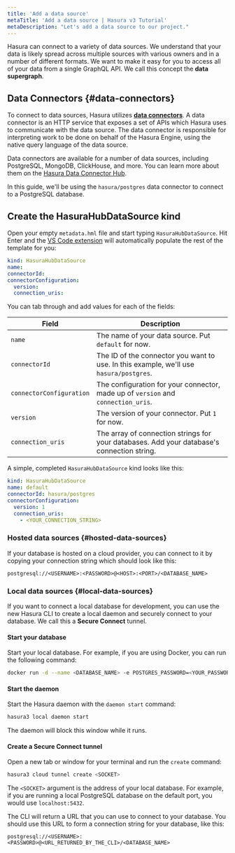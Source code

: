 ```yaml
---
title: 'Add a data source'
metaTitle: 'Add a data source | Hasura v3 Tutorial'
metaDescription: "Let's add a data source to our project."
---
```


Hasura can connect to a variety of data sources. We understand that your data is likely spread across multiple sources
with various owners and in a number of different formats. We want to make it easy for you to access all of your data
from a single GraphQL API. We call this concept the **data supergraph**.

## Data Connectors {#data-connectors}

To connect to data sources, Hasura utilizes
[**data connectors**](https://v3-docs-eny.pages.dev/latest/connectors/introduction/). A data connector is an HTTP
service that exposes a set of APIs which Hasura uses to communicate with the data source. The data connector is
responsible for interpreting work to be done on behalf of the Hasura Engine, using the native query language of the data
source.

Data connectors are available for a number of data sources, including PostgreSQL, MongoDB, ClickHouse, and more. You can
learn more about them on the [Hasura Data Connector Hub](https://hasura.io/connectors).

In this guide, we'll be using the `hasura/postgres` data connector to connect to a PostgreSQL database.

## Create the HasuraHubDataSource kind

Open your empty `metadata.hml` file and start typing `HasuraHubDataSource`. Hit Enter and the
[VS Code extension](https://marketplace.visualstudio.com/items?itemName=HasuraHQ.hasura) will automatically populate the
rest of the template for you:

```yaml
kind: HasuraHubDataSource
name:
connectorId:
connectorConfiguration:
  version:
  connection_uris:
```

You can tab through and add values for each of the fields:

| Field                    | Description                                                                                |
| ------------------------ | ------------------------------------------------------------------------------------------ |
| `name`                   | The name of your data source. Put `default` for now.                                       |
| `connectorId`            | The ID of the connector you want to use. In this example, we'll use `hasura/postgres`.     |
| `connectorConfiguration` | The configuration for your connector, made up of `version` and `connection_uris`.          |
| `version`                | The version of your connector. Put `1` for now.                                            |
| `connection_uris`        | The array of connection strings for your databases. Add your database's connection string. |

A simple, completed `HasuraHubDataSource` kind looks like this:

```yaml
kind: HasuraHubDataSource
name: default
connectorId: hasura/postgres
connectorConfiguration:
  version: 1
  connection_uris:
    - <YOUR_CONNECTION_STRING>
```

### Hosted data sources {#hosted-data-sources}

If your database is hosted on a cloud provider, you can connect to it by copying your connection string which should
look like this:

```text
postgresql://<USERNAME>:<PASSWORD>@<HOST>:<PORT>/<DATABASE_NAME>
```

### Local data sources {#local-data-sources}

If you want to connect a local database for development, you can use the new Hasura CLI to create a local daemon and
securely connect to your database. We call this a **Secure Connect** tunnel.

#### Start your database

Start your local database. For example, if you are using Docker, you can run the following command:

```bash
docker run -d --name <DATABASE_NAME> -e POSTGRES_PASSWORD=<YOUR_PASSWORD> -p 5432:5432 <DATABASE_IMAGE>
```

#### Start the daemon

Start the Hasura daemon with the `daemon start` command:

```bash
hasura3 local daemon start
```

The daemon will block this window while it runs.

#### Create a Secure Connect tunnel

Open a new tab or window for your terminal and run the `create` command:

```bash
hasura3 cloud tunnel create <SOCKET>
```

The `<SOCKET>` argument is the address of your local database. For example, if you are running a local PostgreSQL
database on the default port, you would use `localhost:5432`.

The CLI will return a URL that you can use to connect to your database. You should use this URL to form a connection
string for your database, like this:

```text
postgresql://<USERNAME>:<PASSWORD>@<URL_RETURNED_BY_THE_CLI>/<DATABASE_NAME>
```

<!-- ## Secrets

Optionally, you can utilize **secrets** to store your connection strings. Secrets are a new concept in Hasura that allow
you to store sensitive information securely. You can quickly create them
[using the CLI](/ci-cd/cli/commands/cloud-secret-set.mdx) as key-value pairs:

```bash
hasura3 cloud secret set --project-id <PROJECT_ID_FROM_PREVIOUS_STEP> <KEY>=<VALUE>
```

And then reference the key in your `connection_uris` array:

```yaml
connection_uris:
  - <KEY>
``` -->
